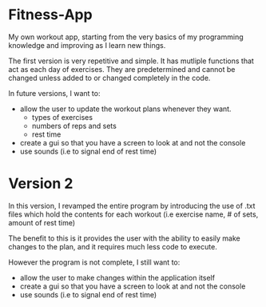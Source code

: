 # Fitness-App
My own workout app, starting from the very basics of my programming knowledge and improving as I learn new things.

The first version is very repetitive and simple. It has mutliple functions that act as each day of exercises.
They are predetermined and cannot be changed unless added to or changed completely in the code.

In future versions, I want to:
  - allow the user to update the workout plans whenever they want.
    - types of exercises
    - numbers of reps and sets
    - rest time 
  - create a gui so that you have a screen to look at and not the console
  - use sounds (i.e to signal end of rest time)

# Version 2
In this version, I revamped the entire program by introducing the use of .txt files which hold the contents for each workout
(i.e exercise name, # of sets, amount of rest time)

The benefit to this is it provides the user with the ability to easily make changes to the plan, and it requires much less code to execute.

However the program is not complete, I still want to:
- allow the user to make changes within the application itself
- create a gui so that you have a screen to look at and not the console
- use sounds (i.e to signal end of rest time)

